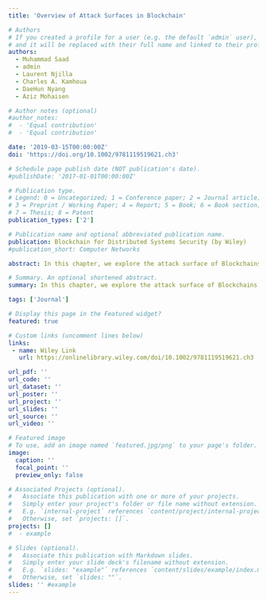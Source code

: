 ```yaml
---
title: 'Overview of Attack Surfaces in Blockchain'

# Authors
# If you created a profile for a user (e.g. the default `admin` user), write the username (folder name) here
# and it will be replaced with their full name and linked to their profile.
authors:
  - Muhammad Saad
  - admin
  - Laurent Njilla
  - Charles A. Kamhoua
  - DaeHun Nyang
  - Aziz Mohaisen

# Author notes (optional)
#author_notes:
#  - 'Equal contribution'
#  - 'Equal contribution'

date: '2019-03-15T00:00:00Z'
doi: 'https://doi.org/10.1002/9781119519621.ch3'

# Schedule page publish date (NOT publication's date).
#publishDate: '2017-01-01T00:00:00Z'

# Publication type.
# Legend: 0 = Uncategorized; 1 = Conference paper; 2 = Journal article;
# 3 = Preprint / Working Paper; 4 = Report; 5 = Book; 6 = Book section;
# 7 = Thesis; 8 = Patent
publication_types: ['2']

# Publication name and optional abbreviated publication name.
publication: Blockchain for Distributed Systems Security (by Wiley)
#publication_short: Computer Networks

abstract: In this chapter, we explore the attack surface of Blockchains and possible ways in which this technology can be compromised. Towards this goal, we attribute attack viability in the attack surface to (i) Blockchain cryptographic constructs,(ii) the distributed architecture of the systems using Blockchain, and (iii) the Blockchain application context. For each of those contributing factors, we outline several attacks, including selfish mining and associated peer behaviors, 51% attack, Domain Name System (DNS) attacks, distributed denial-of-service attacks, equivocation, consensus delay (due to selfish behavior or distributed denial-of-service attacks), Blockchain forking, orphaned and stale blocks, block ingestion, wallet thefts, and privacy attacks. We then explore the causal relationship between these attacks and show how one fraudulent activity can lead to the possibility of other attacks. A secondary contribution of this work is outlining effective defense measures taken by the Blockchain technology or proposed by researchers to mitigate the effects of these attacks and patch vulnerabilities in Blockchains. Blockchain has recently stimulated many applications in the digital world, such as cryptocurrency, smart contracts, ledger maintenance, and distributed provenance, among others. Using Blockchain’s transparent and fully distributed peer-to-peer design, those applications can benefit from an appendonly model in which “transactions” accepted in the Blockchain cannot be modified. The transparency of the Blockchain enables storing publicly verifiable and undeniable records. Furthermore, the Blockchain’s peer-to-peer...

# Summary. An optional shortened abstract.
summary: In this chapter, we explore the attack surface of Blockchains and possible ways in which this technology can be compromised. Towards this goal, we attribute attack viability in the attack surface to (i) Blockchain cryptographic constructs,(ii) the distributed architecture of the systems using Blockchain, and (iii) the Blockchain application context. For each of those contributing factors, we outline several attacks, including selfish mining and associated peer behaviors, 51% attack, Domain Name System (DNS) attacks, distributed denial-of-service attacks, equivocation, consensus delay (due to selfish behavior or distributed denial-of-service attacks), Blockchain forking, orphaned and stale blocks, block ingestion, wallet thefts, and privacy attacks...

tags: ['Journal']

# Display this page in the Featured widget?
featured: true

# Custom links (uncomment lines below)
links:
 - name: Wiley Link
   url: https://onlinelibrary.wiley.com/doi/10.1002/9781119519621.ch3

url_pdf: ''
url_code: ''
url_dataset: ''
url_poster: ''
url_project: ''
url_slides: ''
url_source: ''
url_video: ''

# Featured image
# To use, add an image named `featured.jpg/png` to your page's folder.
image:
  caption: ''
  focal_point: ''
  preview_only: false

# Associated Projects (optional).
#   Associate this publication with one or more of your projects.
#   Simply enter your project's folder or file name without extension.
#   E.g. `internal-project` references `content/project/internal-project/index.md`.
#   Otherwise, set `projects: []`.
projects: []
#  - example

# Slides (optional).
#   Associate this publication with Markdown slides.
#   Simply enter your slide deck's filename without extension.
#   E.g. `slides: "example"` references `content/slides/example/index.md`.
#   Otherwise, set `slides: ""`.
slides: '' #example
---
```


